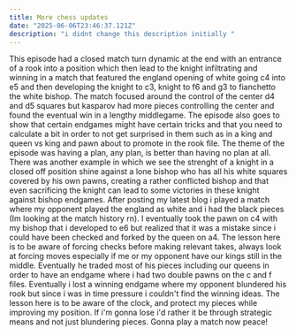 ```yaml
---
title: More chess updates
date: "2025-06-06T23:46:37.121Z"
description: "i didnt change this description initially "
---
```


This episode had a closed match turn dynamic at the end with an entrance of a rook into a position which then lead to the knight infiltrating and winning in a match that featured the england opening of white going c4 into e5 and then developing the knight to c3, knight to f6 and g3 to fianchetto the white bishop. The match focused around the control of the center d4 and d5 squares but kasparov had more pieces controlling the center and found the eventual win in a lengthy middlegame. The episode also goes to show that certain endgames might have certain tricks and that you need to calculate a bit in order to not get surprised in them such as in a king and queen vs king and pawn about to promote in the rook file. The theme of the episode was having a plan, any plan, is better than having no plan at all. There was another example in which we see the strenght of a knight in a closed off position shine against a lone bishop who has all his white squares covered by his own pawns, creating a rather conflicted bishop and that even sacrificing the knight can lead to some victories in these knight against bishop endgames. After posting my latest blog i played a match where my opponent played the england as white and i had the black pieces (Im looking at the match history rn). I eventually took the pawn on c4 with my bishop that i developed to e6 but realized that it was a mistake since i could have been checked and forked by the queen on a4. The lesson here is to be aware of forcing checks before making relevant takes, always look at forcing moves especially if me or my opponent have our kings still in the middle. Eventually he traded most of his pieces including our queens in order to have an endgame where i had two double pawns on the c and f files. Eventually i lost a winning endgame where my opponent blundered his rook but since i was in time pressure i couldn't find the winning ideas. The lesson here is to be aware of the clock, and protect my pieces while improving my position. If i'm gonna lose i'd rather it be through strategic means and not just blundering pieces. Gonna play a match now peace!